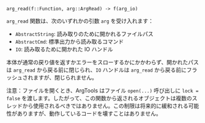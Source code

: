```
arg_read(f::Function, arg::ArgRead) -> f(arg_io)
```

`arg_read` 関数は、次のいずれかの引数 `arg` を受け入れます：

  * `AbstractString`: 読み取りのために開かれるファイルパス
  * `AbstractCmd`: 標準出力から読み取るコマンド
  * `IO`: 読み取るために開かれた IO ハンドル

本体が通常の戻り値を返すかエラーをスローするかにかかわらず、開かれたパスは `arg_read` から戻る前に閉じられ、`IO` ハンドルは `arg_read` から戻る前にフラッシュされますが、閉じられません。

注意：ファイルを開くとき、ArgTools はファイル `open(...)` 呼び出しに `lock = false` を渡します。したがって、この関数から返されるオブジェクトは複数のスレッドから使用されるべきではありません。この制限は将来的に緩和される可能性がありますが、動作しているコードを壊すことはありません。
